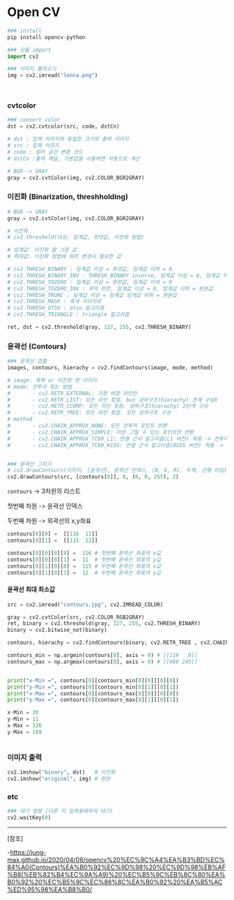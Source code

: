 # Open CV



```python
### install 
pip install opencv-python

### 모듈 import 
import cv2

### 이미지 불러오기
img = cv2.imread("lenna.png")




```



### cvtcolor

```python
### convert color
dst = cv2.cvtcolor(src, code, dstCn)

# dst : 입력 이미지와 동일한 크기의 출력 이미지
# src : 입력 이미지
# code : 컬러 공간 변환 코드
# dstCn :출력 채널, 기본값을 사용하면 자동으로 계산

# BGR -> GRAY
gray = cv2.cvtColor(img, cv2.COLOR_BGR2GRAY)
```






### 이진화 (Binarization, threshholding)



```python
# BGR -> GRAY
gray = cv2.cvtColor(img, cv2.COLOR_BGR2GRAY)

# 이진화
# cv2.threshold(대상, 임계값, 최댓값, 이진화 방법)

# 임계값: 이진화 할 기준 값
# 최대값: 이진화 방법에 따라 변경시 필요한 값

# cv2.THRESH_BINARY : 임계값 이상 = 최댓값, 임계값 이하 = 0
# cv2.THRESH_BINARY_INV : THRESH_BINARY inverse, 임계값 이상 = 0, 임계값 이하 = 최댓값
# cv2.THRESH_TOZERO : 임계값 이상 = 원본값, 임계값 이하 = 0
# cv2.THRESH_TOZERO_INV : 위의 반전, 임계값 이상 = 0, 임계값 이하 = 원본값
# cv2.THRESH_TRUNC : 임계값 이상 = 임계값 임계값 이하 = 원본값
# cv2.THRESH_MASK : 흑색 이미지로
# cv2.THRESH_OTSU : otsu 알고리즘
# cv2.THRESH_TRIANGLE : triangle 알고리즘

ret, dst = cv2.threshold(gray, 127, 255, cv2.THRESH_BINARY)
```



### 윤곽선 (Contours)

```py
### 윤곽선 검출
images, contours, hierachy = cv2.findContours(image, mode, method)

# image: 흑백 or 이진화 된 이미지
# mode: 컨투어 찾는 방법 
#		- cv2.RETR_EXTERNAL: 가장 바깥 라인만
#		- cv2.RETR_LIST: 모든 라인 찾음. but 상하구조(hierachy) 관계 구성X
#		- cv2.RETR_CCOMP: 모든 라인 찾음. 상하구조(hierachy) 2단계 구성
#		- cv2.RETR_TREE: 모든 라인 찾음. 모든 상하구조 구성 
# method
#		- cv2.CHAIN_APPROX_NONE: 모든 컨투어 포인트 반환 
#		- cv2.CHAIN_APPROX_SIMPLE: 라인 그릴 수 있는 포인트만 반환 
#		- cv2.CHAIN_APPROX_TC89_L1: 연결 근사 알고리즘(L1 버전) 적용 -> 컨투어 포인트 줄임
#		- cv2.CHAIN_APPROX_TC89_KCOS: 연결 근사 알고리즘(KCOS 버전) 적용 -> 컨투어 포인트 줄임


### 윤곽선 그리기
# cv2.drawContours(이미지, [윤곽선], 윤곽선 인덱스, (B, G, R), 두께, 선형 타입)
cv2.drawContours(src, [contours[0]], 0, (0, 0, 255), 2)
```

`contours` ->  3차원의 리스트



첫번째 차원 -> 윤곽선 인덱스

두번째 차원 -> 외곽선의 x,y좌표

```py
contours[0][0] =  [[116  11]]
contours[0][1] =  [[115  12]]

contours[0][0][0][0] =  116 # 첫번째 윤곽선 좌표의 x값
contours[0][0][0][1] =  11  # 첫번째 윤곽선 좌표의 y값
contours[0][1][0][0] =  115 # 두번째 윤곽선 좌표의 x값
contours[0][1][0][1] =  12  # 두번째 윤곽선 좌표의 y값
```



#### 윤곽선 최대 최소값

```py
src = cv2.imread("contours.jpg", cv2.IMREAD_COLOR)

gray = cv2.cvtColor(src, cv2.COLOR_RGB2GRAY)
ret, binary = cv2.threshold(gray, 127, 255, cv2.THRESH_BINARY)
binary = cv2.bitwise_not(binary)

contours, hierachy = cv2.findContours(binary, cv2.RETR_TREE , cv2.CHAIN_APPROX_NONE)

contours_min = np.argmin(contours[0], axis = 0) # [[119   0]]
contours_max = np.argmax(contours[0], axis = 0) # [[488 245]]


print("x-Min =", contours[0][contours_min[0][0]][0][0])
print("y-Min =", contours[0][contours_min[0][1]][0][1])
print("x-Max =", contours[0][contours_max[0][0]][0][0])
print("y-Max =", contours[0][contours_max[0][1]][0][1])

x-Min = 30
y-Min = 11
x-Max = 326
y-Max = 189
```









```

```





### 이미지 출력

```python
cv2.imshow("binary", dst)   # 이진화 
cv2.imshow("original", img) # 원본
```



### etc

```python
### 대기 명령 (다른 키 입력될때까지 대기)
cv2.waitKey(0)
```





----

[참조]

 -https://jung-max.github.io/2020/04/08/opencv%20%EC%9C%A4%EA%B3%BD%EC%84%A0(Contours)%EA%B0%92%EC%9D%98%20%EC%9D%98%EB%AF%B8(%EB%82%B4%EC%9A%A9)%20%EC%B5%9C%EB%8C%80%EA%B0%92%20%EC%B5%9C%EC%86%8C%EA%B0%92%20%EA%B5%AC%ED%95%98%EA%B8%B0/
